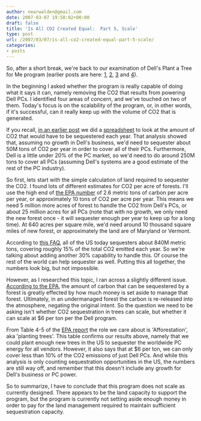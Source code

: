 ```yaml
---
author: nearwalden@gmail.com
date: 2007-03-07 19:58:02+00:00
draft: false
title: 'Is All CO2 Created Equal:  Part 5, Scale'
type: post
url: /2007/03/07/is-all-co2-created-equal-part-5-scale/
categories:
- posts
---
```


So, after a short break, we're back to our examination of Dell's Plant a Tree for Me program (earlier posts are here: [1](http://onesearch.sun.com/search/clickthru?qt=CO2&url=http%3A%2F%2Fblogs.sun.com%2Fenviro%2Fentry%2Fis_all_co2_equal_part&pathInfo=%2Fsearch%2Fblog%2Findex.jsp&hitNum=1&col=), [2](http://onesearch.sun.com/search/clickthru?qt=CO2&url=http%3A%2F%2Fblogs.sun.com%2Fenviro%2Fentry%2Fis_all_co2_equal_part1&pathInfo=%2Fsearch%2Fblog%2Findex.jsp&hitNum=5&col=), [3](http://blogs.sun.com/enviro/date/20070119) and [4](http://onesearch.sun.com/search/clickthru?qt=CO2&url=http%3A%2F%2Fblogs.sun.com%2Fenviro%2Fentry%2Fis_all_co2_equal_part3&pathInfo=%2Fsearch%2Fblog%2Findex.jsp&hitNum=2&col=)).





In the beginning I asked whether the program is really capable of doing what it says it can, namely removing the CO2 that results from powering Dell PCs. I identified four areas of concern, and we've touched on two of them. Today's focus is on the scalability of the program, or, in other words, if it's successful, can it really keep up with the volume of CO2 that is generated.





If you recall, [in an earlier post](http://blogs.sun.com/enviro/date/20070119) we did a [spreadsheet](http://blogs.sun.com/enviro/resource/time-shift.ods) to look at the amount of CO2 that would have to be sequestered each year. That analysis showed that, assuming no growth in Dell's business, we'd need to sequester about 50M tons of CO2 per year in order to cover all of their PCs. Furthermore, Dell is a little under 20% of the PC market, so we'd need to do around 250M tons to cover all PCs (assuming Dell's systems are a good estimate of the rest of the PC industry).





So first, lets start with the simple calculation of land required to sequester the CO2. I found lots of different estimates for CO2 per acre of forests. I'll use the high end of [the EPA number](http://www.epa.gov/sequestration/rates.html) of 2.6 metric tons of carbon per acre per year, or approximately 10 tons of CO2 per acre per year. This means we need 5 million more acres of forest to handle the CO2 from Dell's PCs, or about 25 million acres for all PCs (note that with no growth, we only need the new forest once - it will sequester enough per year to keep up for a long time). At 640 acres per square mile, we'd need around 10 thousand square miles of new forest, or approximately the land are of Maryland or Vermont.





According to [this FAQ](http://www.epa.gov/sequestration/faq.html), all of the US today sequesters about 840M metric tons, covering roughly 15% of the total CO2 emitted each year. So we're talking about adding another 30% capability to handle this. Of course the rest of the world can help sequester as well. Putting this all together, the numbers look big, but not impossible.





However, as I researched this topic, I ran across a slightly different issue. [According to the EPA](http://www.epa.gov/sequestration/pdf/ghg_part1.pdf), the amount of carbon that can be sequestered by a forest is greatly effected by how much money is set aside to manage that forest. Ultimately, in an undermanaged forest the carbon is re-released into the atmosphere, negating the original intent. So the question we need to be asking isn't whether CO2 sequestration in trees can scale, but whether it can scale at $6 per ton per the Dell program.





From Table 4-5 of the [EPA report](http://www.epa.gov/sequestration/pdf/ghg_part1.pdf) the role we care about is 'Afforestation', aka 'planting trees'. This table confirms our results above, namely that we could plant enough new trees in the US to sequester the worldwide PC energy for all vendors. However, it also says that at $6 per ton, we can only cover less than 10% of the CO2 emissions of just Dell PCs. And while this analysis is only counting sequestration opportunities in the US, the numbers are still way off, and remember that this doesn't include any growth for Dell's business or PC power.





So to summarize, I have to conclude that this program does not scale as currently designed. There appears to be the land capacity to support the program, but the program is currently not setting aside enough money in order to pay for the land management required to maintain sufficient sequestration capacity.



